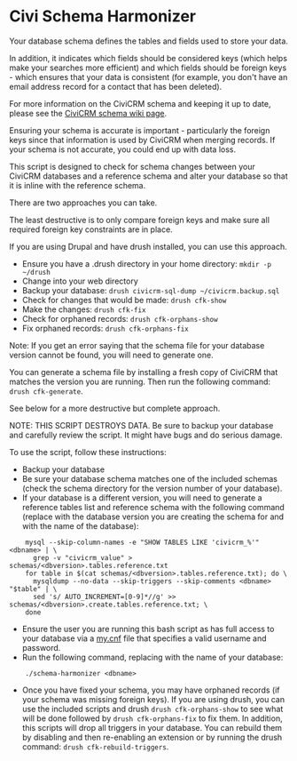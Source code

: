 # Civi Schema Harmonizer

Your database schema defines the tables and fields used to store your data.

In addition, it indicates which fields should be considered keys (which helps make your searches more efficient) and which fields should be foreign keys - which ensures that your data is consistent (for example, you don't have an email address record for a contact that has been deleted).

For more information on the CiviCRM schema and keeping it up to date, please see the [CiviCRM schema wiki page](http://wiki.civicrm.org/confluence/display/CRMDOC/Ensuring+Schema+Integrity+on+Upgrades).

Ensuring your schema is accurate is important - particularly the foreign keys since that information is used by CiviCRM when merging records. If your schema is not accurate, you could end up with data loss.

This script is designed to check for schema changes between your CiviCRM databases and a reference schema and alter your database so that it is inline with the reference schema.

There are two approaches you can take.

The least destructive is to only compare foreign keys and make sure all required foreign key constraints are in place.

If you are using Drupal and have drush installed, you can use this approach.

 * Ensure you have a .drush directory in your home directory: `mkdir -p ~/drush`
 * Change into your web directory
 * Backup your database: `drush civicrm-sql-dump ~/civicrm.backup.sql`
 * Check for changes that would be made: `drush cfk-show`
 * Make the changes: `drush cfk-fix`
 * Check for orphaned records: `drush cfk-orphans-show`
 * Fix orphaned records: `drush cfk-orphans-fix`

Note: If you get an error saying that the schema file for your database version cannot be found, you will need to generate one.

You can generate a schema file by installing a fresh copy of CiviCRM that matches the version you are running. Then run the following command: `drush cfk-generate`.

See below for a more destructive but complete approach.

NOTE: THIS SCRIPT DESTROYS DATA. Be sure to backup your database and carefully review the script. It might have bugs and do serious damage.

To use the script, follow these instructions:

 * Backup your database
 * Be sure your database schema matches one of the included schemas (check the schema directory for the version number of your database).
 * If your database is a different version, you will need to generate a reference tables list and reference schema with the following command (replace <dbversion> with the database version you are creating the schema for and <dbname> with the name of the database):
```
    mysql --skip-column-names -e "SHOW TABLES LIKE 'civicrm_%'" <dbname> | \
      grep -v "civicrm_value" > schemas/<dbversion>.tables.reference.txt
    for table in $(cat schemas/<dbversion>.tables.reference.txt); do \
      mysqldump --no-data --skip-triggers --skip-comments <dbname> "$table" | \
      sed 's/ AUTO_INCREMENT=[0-9]*//g' >> schemas/<dbversion>.create.tables.reference.txt; \
    done
```
 * Ensure the user you are running this bash script as has full access to your database via a [my.cnf](https://dev.mysql.com/doc/refman/5.1/en/option-files.html) file that specifies a valid username and password.
 * Run the following command, replacing <dbname> with the name of your database:
```
    ./schema-harmonizer <dbname>
```
 * Once you have fixed your schema, you may have orphaned records (if your schema was missing foreign keys). If you are using drush, you can use the included scripts and drush `drush cfk-orphans-show` to see what will be done followed by `drush cfk-orphans-fix` to fix them. In addition, this scripts will drop all triggers in your database. You can rebuild them by disabling and then re-enabling an extension or by running the drush command: `drush cfk-rebuild-triggers`.
